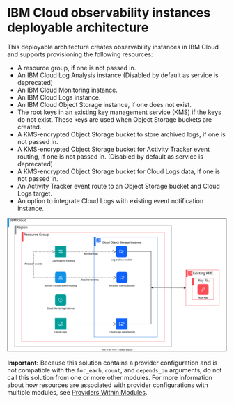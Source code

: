 # IBM Cloud observability instances deployable architecture

This deployable architecture creates observability instances in IBM Cloud and supports provisioning the following resources:

* A resource group, if one is not passed in.
* An IBM Cloud Log Analysis instance (Disabled by default as service is deprecated)
* An IBM Cloud Monitoring instance.
* An IBM Cloud Logs instance.
* An IBM Cloud Object Storage instance, if one does not exist.
* The root keys in an existing key management service (KMS) if the keys do not exist. These keys are used when Object Storage buckets are created.
* A KMS-encrypted Object Storage bucket to store archived logs, if one is not passed in.
* A KMS-encrypted Object Storage bucket for Activity Tracker event routing, if one is not passed in. (Disabled by default as service is deprecated)
* A KMS-encrypted Object Storage bucket for Cloud Logs data, if one is not passed in.
* An Activity Tracker event route to an Object Storage bucket and Cloud Logs target.
* An option to integrate Cloud Logs with existing event notification instance.

![observability-instances-deployable-architecture](../../reference-architecture/deployable-architecture-observability-instances.svg)

**Important:** Because this solution contains a provider configuration and is not compatible with the `for_each`, `count`, and `depends_on` arguments, do not call this solution from one or more other modules. For more information about how resources are associated with provider configurations with multiple modules, see [Providers Within Modules](https://developer.hashicorp.com/terraform/language/modules/develop/providers).
